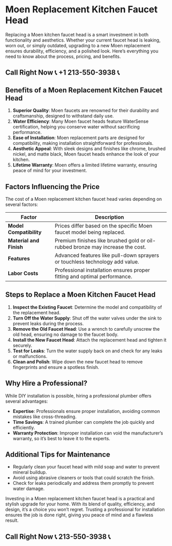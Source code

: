 # Moen Replacement Kitchen Faucet Head  

Replacing a Moen kitchen faucet head is a smart investment in both functionality and aesthetics. Whether your current faucet head is leaking, worn out, or simply outdated, upgrading to a new Moen replacement ensures durability, efficiency, and a polished look. Here’s everything you need to know about the process, pricing, and benefits.  

## Call Right Now 📞 +1 213-550-3938 📞

## Benefits of a Moen Replacement Kitchen Faucet Head  

1. **Superior Quality**: Moen faucets are renowned for their durability and craftsmanship, designed to withstand daily use.  
2. **Water Efficiency**: Many Moen faucet heads feature WaterSense certification, helping you conserve water without sacrificing performance.  
3. **Ease of Installation**: Moen replacement parts are designed for compatibility, making installation straightforward for professionals.  
4. **Aesthetic Appeal**: With sleek designs and finishes like chrome, brushed nickel, and matte black, Moen faucet heads enhance the look of your kitchen.  
5. **Lifetime Warranty**: Moen offers a limited lifetime warranty, ensuring peace of mind for your investment.  

## Factors Influencing the Price  

The cost of a Moen replacement kitchen faucet head varies depending on several factors:  

| **Factor**               | **Description**                                                                 |  
|---------------------------|---------------------------------------------------------------------------------|  
| **Model Compatibility**  | Prices differ based on the specific Moen faucet model being replaced.         |  
| **Material and Finish**   | Premium finishes like brushed gold or oil-rubbed bronze may increase the cost. |  
| **Features**              | Advanced features like pull-down sprayers or touchless technology add value.    |  
| **Labor Costs**           | Professional installation ensures proper fitting and optimal performance.      |  

## Steps to Replace a Moen Kitchen Faucet Head  

1. **Inspect the Existing Faucet**: Determine the model and compatibility of the replacement head.  
2. **Turn Off the Water Supply**: Shut off the water valves under the sink to prevent leaks during the process.  
3. **Remove the Old Faucet Head**: Use a wrench to carefully unscrew the old head, ensuring no damage to the faucet body.  
4. **Install the New Faucet Head**: Attach the replacement head and tighten it securely.  
5. **Test for Leaks**: Turn the water supply back on and check for any leaks or malfunctions.  
6. **Clean and Polish**: Wipe down the new faucet head to remove fingerprints and ensure a spotless finish.  

## Why Hire a Professional?  

While DIY installation is possible, hiring a professional plumber offers several advantages:  
- **Expertise**: Professionals ensure proper installation, avoiding common mistakes like cross-threading.  
- **Time Savings**: A trained plumber can complete the job quickly and efficiently.  
- **Warranty Protection**: Improper installation can void the manufacturer’s warranty, so it’s best to leave it to the experts.  

## Additional Tips for Maintenance  

- Regularly clean your faucet head with mild soap and water to prevent mineral buildup.  
- Avoid using abrasive cleaners or tools that could scratch the finish.  
- Check for leaks periodically and address them promptly to prevent water damage.  

Investing in a Moen replacement kitchen faucet head is a practical and stylish upgrade for your home. With its blend of quality, efficiency, and design, it’s a choice you won’t regret. Trusting a professional for installation ensures the job is done right, giving you peace of mind and a flawless result.
## Call Right Now 📞 213-550-3938 📞
